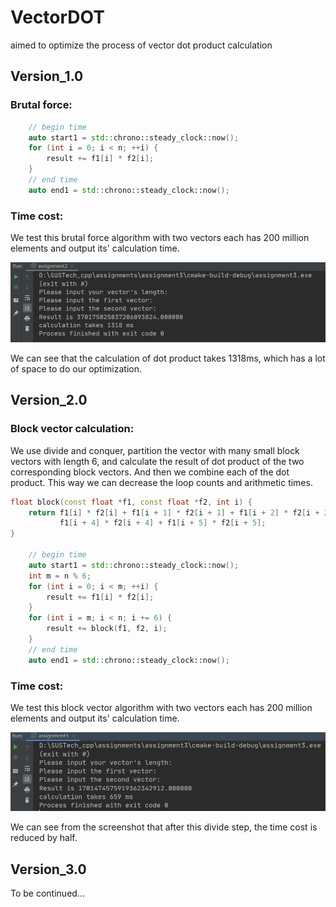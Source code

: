 # VectorDOT
aimed to optimize the process of vector dot product calculation

## Version_1.0
### Brutal force:

```c++
    // begin time
    auto start1 = std::chrono::steady_clock::now();
    for (int i = 0; i < n; ++i) {
        result += f1[i] * f2[i];
    }
    // end time
    auto end1 = std::chrono::steady_clock::now();
```

### Time cost:
We test this brutal force algorithm with two vectors each has 200 million elements and output its' calculation time.

![image-20201011203823050](\pics\image-20201011203823050.png)

We can see that the calculation of dot product takes 1318ms, which has a lot of space to do our optimization.

## Version_2.0
### Block vector calculation:

We use divide and conquer, partition the vector with many small block vectors with length 6, and calculate the result of dot product of the two corresponding block vectors. And then we combine each of the dot product. This way we can decrease the loop counts and arithmetic times.

```c++
float block(const float *f1, const float *f2, int i) {
    return f1[i] * f2[i] + f1[i + 1] * f2[i + 1] + f1[i + 2] * f2[i + 2] + f1[i + 3] * f2[i + 3] +
           f1[i + 4] * f2[i + 4] + f1[i + 5] * f2[i + 5];
}

	// begin time
	auto start1 = std::chrono::steady_clock::now();
    int m = n % 6;
    for (int i = 0; i < m; ++i) {
        result += f1[i] * f2[i];
    }
    for (int i = m; i < n; i += 6) {
        result += block(f1, f2, i);
    }
    // end time
    auto end1 = std::chrono::steady_clock::now();
```

### Time cost:
We test this block vector algorithm with two vectors each has 200 million elements and output its' calculation time.

![image-20201011210831497](\pics\image-20201011210831497.png)

We can see from the screenshot that after this divide step, the time cost is reduced by half.

## Version_3.0
To be continued...
